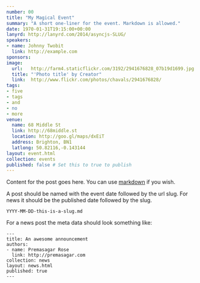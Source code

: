```yaml
---
number: 00
title: "My Magical Event"
summary: "A short one-liner for the event. Markdown is allowed."
date: 1970-01-31T19:15:00+00:00
lanyrd: http://lanyrd.com/2014/asyncjs-SLUG/
speakers:
- name: Johnny Twobit
  link: http://example.com
sponsors:
image:
  url:   http://farm4.staticflickr.com/3192/2941676828_07b19d1699.jpg
  title: "'Photo title' by Creator"
  link:  http://www.flickr.com/photos/chavals/2941676828/
tags:
- five
- tags
- and
- no
- more
venue:
  name: 68 Middle St
  link: http://68middle.st
  location: http://goo.gl/maps/dxEiT
  address: Brighton, BN1
  latlong: 50.82116,-0.143144
layout: event.html
collection: events
published: false # Set this to true to publish
---
```


Content for the post goes here. You can use [markdown][markdown] if you wish.

A post should be named with the event date followed by the url slug. For
news it should be the published date followed by the slug.

    YYYY-MM-DD-this-is-a-slug.md

For a news post the meta data should look something like:

    ---
    title: An awesome announcement
    authors:
    - name: Premasagar Rose
      link: http://premasagar.com
    collection: news
    layout: news.html
    published: true
    ---

[markdown]: http://daringfireball.net/projects/markdown/syntax
